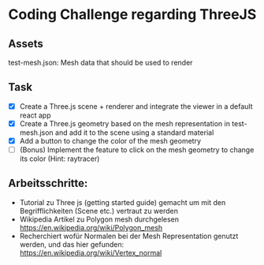# Coding Challenge regarding ThreeJS

## Assets
test-mesh.json: Mesh data that should be used to render 

## Task
- [x] Create a Three.js scene + renderer and integrate the viewer in a default react app
- [x] Create a Three.js geometry based on the mesh representation in test-mesh.json and add it to the scene using a standard material
- [x] Add a button to change the color of the mesh geometry 
- [ ] (Bonus) Implement the feature to click on the mesh geometry to change its color (Hint: raytracer)

## Arbeitsschritte: 
- Tutorial zu Three js (getting started guide) gemacht um mit den Begrifflichkeiten (Scene etc.) vertraut zu werden 
- Wikipedia Artikel zu Polygon mesh durchgelesen https://en.wikipedia.org/wiki/Polygon_mesh
- Recherchiert wofür Normalen bei der Mesh Representation genutzt werden, und das hier gefunden: https://en.wikipedia.org/wiki/Vertex_normal
